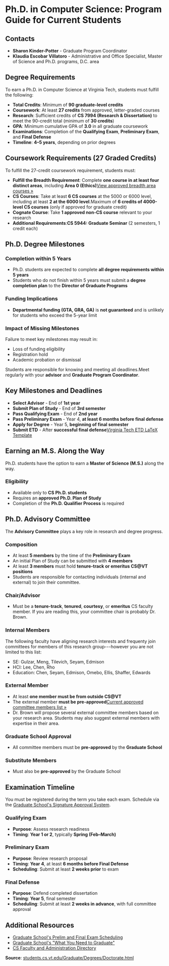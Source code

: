 # Ph.D. in Computer Science: Program Guide for Current Students

## Contacts

- **Sharon Kinder-Potter** - Graduate Program Coordinator
- **Klaudia Escobar Villatoro** - Administrative and Office Specialist, Master of Science and Ph.D. programs, D.C. area

## Degree Requirements

To earn a Ph.D. in Computer Science at Virginia Tech, students must fulfill the following:

- **Total Credits**: Minimum of **90 graduate-level credits**
- **Coursework**: At least **27 credits** from approved, letter-graded courses
- **Research**: Sufficient credits of **CS 7994 (Research & Dissertation)** to meet the 90-credit total (minimum of **30 credits**)
- **GPA**: Minimum cumulative GPA of **3.0** in all graduate coursework
- **Examinations**: Completion of the **Qualifying Exam**, **Preliminary Exam**, and **Final Defense**
- **Timeline**: **4–5 years**, depending on prior degrees

## Coursework Requirements (27 Graded Credits)

To fulfill the 27-credit coursework requirement, students must:

- **Fulfill the Breadth Requirement**: Complete **one course in at least four distinct areas**, including **Area 0 (Ethics)**[View approved breadth area courses »](https://students.cs.vt.edu/Graduate/Degrees/Doctorate.html)
- **CS Courses**: Take at least **6 CS courses** at the 5000 or 6000 level, including at least **2 at the 6000 level**.Maximum of **6 credits of 4000-level CS courses** (only if approved for graduate credit)
- **Cognate Course**: Take **1 approved non-CS course** relevant to your research
- **Additional Requirements**:**CS 5944: Graduate Seminar** (2 semesters, 1 credit each)

## Ph.D. Degree Milestones

### Completion within 5 Years

- Ph.D. students are expected to complete **all degree requirements within 5 years**
- Students who do not finish within 5 years must submit a **degree completion plan** to the **Director of Graduate Programs**

### Funding Implications

- **Departmental funding (GTA, GRA, GA)** is **not guaranteed** and is unlikely for students who exceed the 5-year limit

### Impact of Missing Milestones

Failure to meet key milestones may result in:

- Loss of funding eligibility
- Registration hold
- Academic probation or dismissal

Students are responsible for knowing and meeting all deadlines.Meet regularly with your **advisor** and **Graduate Program Coordinator**.

## Key Milestones and Deadlines

- **Select Advisor** - End of **1st year**
- **Submit Plan of Study** - End of **3rd semester**
- **Pass Qualifying Exam** - End of **2nd year**
- **Pass Preliminary Exam** - Year 4, **at least 6 months before final defense**
- **Apply for Degree** - Year 5, **beginning of final semester**
- **Submit ETD** - After **successful final defense**[Virginia Tech ETD LaTeX Template](https://www.overleaf.com/latex/templates/virginia-tech-etd-template/cpqhbscstfrx#.WusPwtMvxBw)

## Earning an M.S. Along the Way

Ph.D. students have the option to earn a **Master of Science (M.S.)** along the way.

### Eligibility

- Available only to **CS Ph.D. students**
- Requires an **approved Ph.D. Plan of Study**
- Completion of the **Ph.D. Qualifier Process** is required

## Ph.D. Advisory Committee

The **Advisory Committee** plays a key role in research and degree progress.

### Composition

- At least **5 members** by the time of the **Preliminary Exam**
- An initial Plan of Study can be submitted with **4 members**
- At least **3 members** must hold **tenure-track or emeritus CS@VT positions**
- Students are responsible for contacting individuals (internal and external) to join their committee.

### Chair/Advisor

- Must be a **tenure-track**, **tenured**, **courtesy**, or **emeritus** CS faculty member. If you are reading this, your committee chair is probably Dr. Brown.

### Internal Members

The following faculty have aligning research interests and frequenty join committees for members of this research group---however you are not limited to this list:
- SE: Gulzar, Meng, Tilevich, Seyam, Edmison
- HCI: Lee, Chen, Rho
- Education: Chen, Seyam, Edmison, Omebo, Ellis, Shaffer, Edwards

### External Member

- At least **one member must be from outside CS@VT**
- The external member **must be pre-approved**[Current approved committee members list »](https://students.cs.vt.edu/Graduate/Degrees/Doctorate.html)
- Dr. Brown will propose several external committee members based on your research area. Students may also suggest external members with expertise in their area.

### Graduate School Approval

- All committee members must be **pre-approved** by the **Graduate School**

### Substitute Members

- Must also be **pre-approved** by the Graduate School

## Examination Timeline

You must be registered during the term you take each exam. Schedule via the [Graduate School's Signature Approval System](https://graduateschool.vt.edu/academics/what-you-need/etd.html).

### Qualifying Exam

- **Purpose**: Assess research readiness
- **Timing**: **Year 1 or 2**, typically **Spring (Feb–March)**

### Preliminary Exam

- **Purpose**: Review research proposal
- **Timing**: **Year 4**, at least **6 months before Final Defense**
- **Scheduling**: Submit at least **2 weeks prior** to exam

### Final Defense

- **Purpose**: Defend completed dissertation
- **Timing**: **Year 5**, final semester
- **Scheduling**: Submit at least **2 weeks in advance**, with full committee approval

## Additional Resources

- [Graduate School's Prelim and Final Exam Scheduling](https://graduateschool.vt.edu/academics/what-you-need/etd.html)
- [Graduate School's "What You Need to Graduate"](https://graduateschool.vt.edu/academics/what-you-need.html)
- [CS Faculty and Administration Directory](https://cs.vt.edu/People/Faculty.html)

**Source**: [students.cs.vt.edu/Graduate/Degrees/Doctorate.html](https://students.cs.vt.edu/Graduate/Degrees/Doctorate.html)

